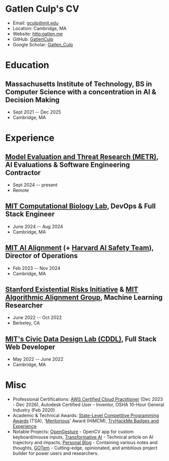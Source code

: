 # Gatlen Culp's CV

- Email: [gculp@mit.edu](mailto:gculp@mit.edu)
- Location: Cambridge, MA
- Website: [http:gatlen.me](http://gatlen.me/)
- GitHub: [GatlenCulp](https://github.com/GatlenCulp)
- Google Scholar: [Gatlen_Culp](https://scholar.google.com/citations?user=Gatlen_Culp)


# Education

## Massachusetts Institute of Technology, BS in Computer Science with a concentration in AI & Decision Making

- Sept 2021 -- Dec 2025
- Cambridge, MA

# Experience

## [Model Evaluation and Threat Research (METR)](https://metr.org/), AI Evaluations & Software Engineering Contractor

- Sept 2024 -- present
- Remote

## [MIT Computational Biology Lab](https://compbio.mit.edu/), DevOps & Full Stack Engineer

- June 2024 -- Aug 2024
- Cambridge, MA

## [MIT AI Alignment](https://aialignment.mit.edu) (+ [Harvard AI Safety Team](https://haist.ai/)), Director of Operations

- Feb 2023 -- Nov 2024
- Cambridge, MA

## [Stanford Existential Risks Initiative](https://seri.stanford.edu/) & [MIT Algorithmic Alignment Group](https://github.com/Algorithmic-Alignment-Lab/CommonClaim), Machine Learning Researcher

- June 2022 -- Oct 2022
- Berkeley, CA

## [MIT's Civic Data Design Lab (CDDL)](https://civicdatadesignlab.mit.edu/), Full Stack Web Developer

- May 2022 -- June 2022
- Cambridge, MA

# Misc

- Professional Certifications: [AWS Certified Cloud Practitioner](https://www.credly.com/badges/83bd3cf9-7488-4954-97bf-e3575973ce2d/public_url) (Dec 2023 - Dec 2026), Autodesk Certified User - Inventor, OSHA 10-Hour General Industry (Feb 2020)
- Academic & Technical Awards: [State-Level Competitive Programming Awards](https://floridatsa.org/wp-content/uploads/2019/03/2019-Awards-Report.pdf) (TSA), '[Meritorious](https://www.contest.comap.com/highschool/contests/himcm/instructions.html#:~:text=COMAP'S%20High%20School%20Mathematical%20Contest,problem%20solving%2C%20and%20writing%20skills)' Award (HiMCM), [TryHackMe Badges and Experience](https://tryhackme.com/p/GatlenCulp)
- Notable Projects: [OpenGesture](https://www.linkedin.com/feed/update/urn:li:activity:6697359801967607808/) - OpenCV app for custom keyboard/mouse inputs, [Transformative AI](https://drive.google.com/file/d/1WwNgYYWfpA8-xY6De4dTSH_6tmojpW30/view?usp=sharing) - Technical article on AI trajectory and impacts, [Personal Blog](http://gatlen.blog) - Containing various notes and thoughts, [GOTem](https://github.com/GatlenCulp/gatlens-opinionated-template) - Cutting-edge, opinionated, and ambitious project builder for power users and researchers.
